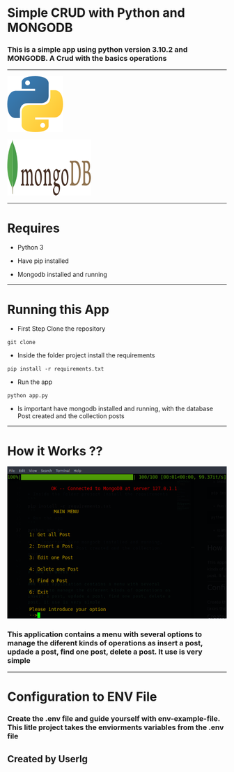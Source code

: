 #     Simple CRUD with Python and MONGODB

### This is a simple app using python version 3.10.2 and MONGODB.  A Crud with the basics operations

------

![Capture 1](assets/python.png)

![Capture 2](assets/mongo.png)

------

# Requires

+ Python 3

+ Have pip installed

+ Mongodb installed and running

------

# Running this App

+ First Step Clone the repository

```
git clone
```

+ Inside the folder project install the requirements
```
pip install -r requirements.txt
```
+ Run the app
```
python app.py
```
+ Is important have mongodb installed and running, with the database Post created and the collection posts

---------
#  How it Works ??

![Capture 3](assets/img1.png)

### This application contains a menu with several options to manage the diferent kinds of operations as insert a post, updade a post, find one post, delete a post. It use is very simple

-------

# Configuration to ENV File

### Create the .env file and guide yourself with env-example-file. This litle project takes the enviorments variables from the .env file

## Created by Userlg